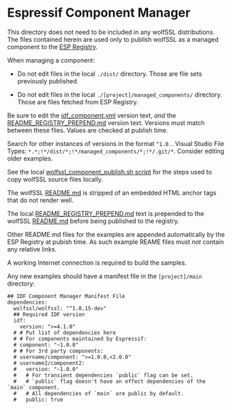 # Espressif Component Manager

This directory does not need to be included in any wolfSSL distributions. The files
contained herein are used only to publish wolfSSL as a managed component to the [ESP Registry](https://components.espressif.com/).

When managing a component:

* Do not edit files in the local `./dist/` directory. Those are file sets previously published.

* Do not edit files in the local `./[project]/managed_components/` directory. Those are files fetched from ESP Registry.

Be sure to edit the [idf_component.yml](./idf_component.yml) version text, _and_ the 
[README_REGISTRY_PREPEND.md](./README_REGISTRY_PREPEND.md) version text. Versions must match between these files.
Values are checked at publish time.

Search for other instances of versions in the format `^1.0.`. Visual Studio File Types: `*.*;!*/dist/*;!*/managed_components/*;!*/.git/*`.
Consider editing older examples.

See the local [wolfssl_component_publish.sh script](./wolfssl_component_publish.sh) for the steps used to copy wolfSSL
source files locally.

The wolfSSL [README.md](https://github.com/wolfSSL/wolfssl/blob/master/README.md) is stripped of an embedded HTML
anchor tags that do not render well.

The local [README_REGISTRY_PREPEND.md](./README_REGISTRY_PREPEND.md) text is prepended to the 
wolfSSL [README.md](https://github.com/wolfSSL/wolfssl/blob/master/README.md) before being published to the registry.

Other README.md files for the examples are appended automatically by the ESP Registry at pubish time.
As such example REAME files must _not_ contain any relative links.

A working Internet connection is required to build the samples.

Any new examples should have a manifest file in the `[project]/main` directory:

```
## IDF Component Manager Manifest File
dependencies:
  wolfssl/wolfssl: "^1.0.15-dev"
  ## Required IDF version
  idf:
    version: ">=4.1.0"
  # # Put list of dependencies here
  # # For components maintained by Espressif:
  # component: "~1.0.0"
  # # For 3rd party components:
  # username/component: ">=1.0.0,<2.0.0"
  # username2/component2:
  #   version: "~1.0.0"
  #   # For transient dependencies `public` flag can be set.
  #   # `public` flag doesn't have an effect dependencies of the `main` component.
  #   # All dependencies of `main` are public by default.
  #   public: true
  ```
